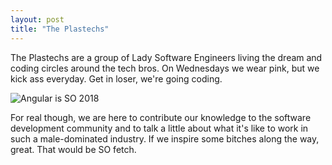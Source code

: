 ```yaml
---
layout: post
title: "The Plastechs"
---
```


The Plastechs are a group of Lady Software Engineers living the dream and coding circles around the tech bros. On Wednesdays we wear pink, but we kick ass everyday. Get in loser, we're going coding.

![Angular is SO 2018](https://i.ytimg.com/vi/uje4VZVhx3I/maxresdefault.jpg "The Plastechs")

For real though, we are here to contribute our knowledge to the software development community and to talk a little about what it's like to work in such a male-dominated industry. If we inspire some bitches along the way, great. That would be SO fetch.

